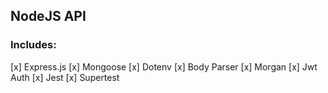 ## NodeJS API

### Includes:

[x] Express.js
[x] Mongoose
[x] Dotenv
[x] Body Parser
[x] Morgan
[x] Jwt Auth
[x] Jest
[x] Supertest
